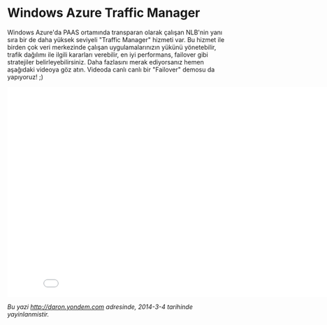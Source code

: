 # Windows Azure Traffic Manager 

Windows Azure'da PAAS ortamında transparan olarak çalışan NLB'nin yanı
sıra bir de daha yüksek seviyeli "Traffic Manager" hizmeti var. Bu
hizmet ile birden çok veri merkezinde çalışan uygulamalarınızın yükünü
yönetebilir, trafik dağılımı ile ilgili kararları verebilir, en iyi
performans, failover gibi stratejiler belirleyebilirsiniz. Daha
fazlasını merak ediyorsanız hemen aşağıdaki videoya göz atın. Videoda
canlı canlı bir "Failover" demosu da yapıyoruz! ;)  

<iframe width="853" height="480" src="//www.youtube.com/embed/8dBVy9UCRLY" frameborder="0" allowfullscreen></iframe>


*Bu yazi http://daron.yondem.com adresinde, 2014-3-4 tarihinde yayinlanmistir.*